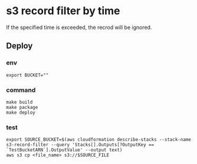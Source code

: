 # s3 record filter by time

If the specified time is exceeded, the recrod will be ignored.

## Deploy

### env

```
export BUCKET=""
```

### command

```
make build
make package
make deploy
```

### test

```
export SOURCE_BUCKET=$(aws cloudformation describe-stacks --stack-name s3-record-filter --query 'Stacks[].Outputs[?OutputKey == `TestBucketARN`].OutputValue' --output text)
aws s3 cp <file_name> s3://$SOURCE_FILE
```
